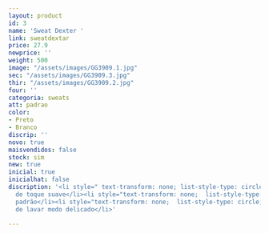 ```yaml
---
layout: product
id: 3
name: 'Sweat Dexter '
link: sweatdextar
price: 27.9
newprice: ''
weight: 500
image: "/assets/images/GG3909.1.jpg"
sec: "/assets/images/GG3909.3.jpg"
thir: "/assets/images/GG3909.2.jpg"
four: ''
categoria: sweats
att: padrao
color:
- Preto
- Branco
discrip: ''
novo: true
maisvendidos: false
stock: sim
new: true
inicial: true
inicialhat: false
discription: '<li style=" text-transform: none; list-style-type: circle; ">Tecido
  de toque suave</li><li style="text-transform: none;  list-style-type: circle; ">Sweat
  padrão</li><li style="text-transform: none;  list-style-type: circle; ">Máquina
  de lavar modo delicado</li>'

---
```

